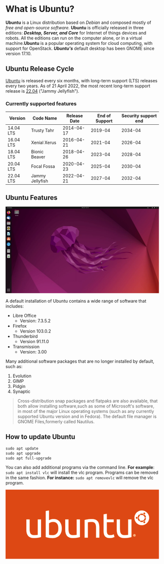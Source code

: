 # What is Ubuntu?

**Ubuntu** is a Linux distribution based on *Debian* and composed mostly of *free and open-source software.* **Ubuntu** is officially released in three editions: ***Desktop, Server, and Core*** for Internet of things devices and robots. All the editions can run on the computer alone, or in a virtual machine.**Ubuntu** is a popular operating system for cloud computing, with support for OpenStack. ***Ubuntu's*** default desktop has been GNOME since version 17.10.


## Ubuntu Release Cycle
[Ubuntu](https://ubuntu.com/) is released every six months, with long-term support (LTS) releases every two years. As of 21 April 2022, the most recent long-term support release is [22.04](https://ubuntu.com/) ("Jammy Jellyfish").

### Currently supported features

| Version   | Code Name       | Release Date | End of Support | Security support end |
| --------- | --------------- | ------------ | -------------- | -------------------- |
| 14.04 LTS | Trusty Tahr     | 2014-04-17   | 2019-04        | 2034-04              |
| 16.04 LTS | Xenial Xerus    | 2016-04-21   | 2021-04        | 2026-04              |
| 18.04 LTS | Bionic Beaver   | 2018-04-26   | 2023-04        | 2028-04              |
| 20.04 LTS | Focal Fossa     | 2020-04-23   | 2025-04        | 2030-04              |
| 22.04 LTS | Jammy Jellyfish | 2022-04-21   | 2027-04        | 2032-04              |

## Ubuntu Features

![ubuntu desktop](ubuntu-desktop.png)

A default installation of Ubuntu contains a wide range of software that includes:
* Libre Office
  * Version: 7.3.5.2
* Firefox
  * Version 103.0.2
* Thunderbird
  * Version 91.11.0
* Transmission
  * Version: 3.00

Many additional software packages that are no longer installed by default, such as:
1. Evolution
2. GIMP
3. Pidgin
4. Synaptic

>Cross-distribution snap packages and flatpaks are also available, that both allow installing software,such as some of Microsoft's software, in most of the major Linux operating systems (such as any currently supported Ubuntu version and in Fedora). The default file manager is GNOME Files,formerly called Nautilus.   



## How to update Ubuntu

```
sudo apt update
sudo apt upgrade
sudo apt full-upgrade
```

You can also add additional programs via the command line. **For example**: `sudo apt install vlc` will install the vlc program. Programs can be removed in the same fashion. **For instance:** `sudo apt removevlc` will remove the vlc program.

![Ubuntu logo](ubuntu-logo.png)